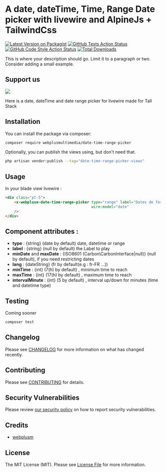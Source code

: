 # A date, dateTime, Time, Range Date picker with livewire and AlpineJs + TailwindCss

[![Latest Version on Packagist](https://img.shields.io/packagist/v/webplusmultimedia/date-time-range-picker.svg?style=flat-square)](https://packagist.org/packages/webplusmultimedia/date-time-range-picker)
[![GitHub Tests Action Status](https://img.shields.io/github/actions/workflow/status/webplusmultimedia/date-time-range-picker/run-tests.yml?branch=main&label=tests&style=flat-square)](https://github.com/webplusmultimedia/date-time-range-picker/actions?query=workflow%3Arun-tests+branch%3Amain)
[![GitHub Code Style Action Status](https://img.shields.io/github/actions/workflow/status/webplusmultimedia/date-time-range-picker/fix-php-code-style-issues.yml?branch=main&label=code%20style&style=flat-square)](https://github.com/webplusmultimedia/date-time-range-picker/actions?query=workflow%3A"Fix+PHP+code+style+issues"+branch%3Amain)
[![Total Downloads](https://img.shields.io/packagist/dt/webplusmultimedia/date-time-range-picker.svg?style=flat-square)](https://packagist.org/packages/webplusmultimedia/date-time-range-picker)

This is where your description should go. Limit it to a paragraph or two. Consider adding a small example.

## Support us

[<img src="https://i.postimg.cc/0jTRWDYR/Date-time-range-picker-webplus-multim-dia-2.jpg"  />](https://webplusm.net)

Here is a date, dateTime and date range picker for livewire made for Tall Stack

## Installation

You can install the package via composer:

```bash
composer require webplusmultimedia/date-time-range-picker
```

Optionally, you can publish the views using, but don't need that.

```bash
php artisan vendor:publish --tag="date-time-range-picker-views"
```

## Usage

In your blade view livewire :
```html
<div class="pt-5">
    <x-webplusm-date-time-range-picker type="range" label="Dates de formation" 
                                       wire:model="date" 
    />
</div>
```

## Component attributes :

- **type** : {string} (date by default) date, datetime or range 
- **label** : {string} (null by default) the Label to play
- **minDate** and **maxDate** : {ISO8601 (Carbon\CarbonInterface|null)} (null by default), if you need restricting dates
- **lang** : {dateString} (fr by default(e.g : fr-FR ...))
- **minTime** : {int} (7(h) by default) , minimum time to reach
- **maxTime** : {int} (17(h) by default) , maximum time to reach
- **intervalMinute** : {int} (5 by default) , interval up/down for minutes (time and datetime type)

## Testing

Coming sooner
```bash
composer test
```

## Changelog

Please see [CHANGELOG](CHANGELOG.md) for more information on what has changed recently.

## Contributing

Please see [CONTRIBUTING](CONTRIBUTING.md) for details.

## Security Vulnerabilities

Please review [our security policy](../../security/policy) on how to report security vulnerabilities.

## Credits

- [webplusm](https://github.com/webplusmultimedia)

## License

The MIT License (MIT). Please see [License File](LICENSE.md) for more information.
